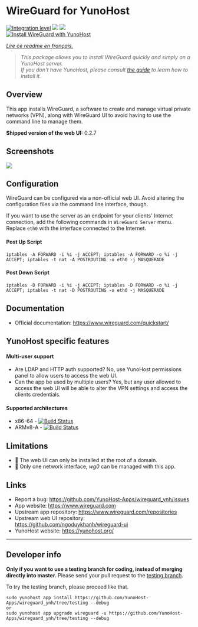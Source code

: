 # WireGuard for YunoHost

[![Integration level](https://dash.yunohost.org/integration/wireguard.svg)](https://dash.yunohost.org/appci/app/wireguard) ![](https://ci-apps.yunohost.org/ci/badges/wireguard.status.svg) ![](https://ci-apps.yunohost.org/ci/badges/wireguard.maintain.svg)  
[![Install WireGuard with YunoHost](https://install-app.yunohost.org/install-with-yunohost.png)](https://install-app.yunohost.org/?app=wireguard)

*[Lire ce readme en français.](./README_fr.md)*

> *This package allows you to install WireGuard quickly and simply on a YunoHost server.  
If you don't have YunoHost, please consult [the guide](https://yunohost.org/#/install) to learn how to install it.*

## Overview
This app installs WireGuard, a software to create and manage virtual private networks (VPN), along with WireGuard UI to avoid having to use the command line to manage them.

**Shipped version of the web UI:** 0.2.7

## Screenshots

![](https://user-images.githubusercontent.com/6447444/80270680-76adf980-86e4-11ea-8ca1-9237f0dfa249.png)

## Configuration

WireGuard can be configured via a non-official web UI. Avoid altering the configuration files via the command line interface, though.

If you want to use the server as an endpoint for your clients' Internet connection, add the following commands in `WireGuard Server` menu.
Replace `eth0` with the interface connected to the Internet.

#### Post Up Script
```
iptables -A FORWARD -i %i -j ACCEPT; iptables -A FORWARD -o %i -j ACCEPT; iptables -t nat -A POSTROUTING -o eth0 -j MASQUERADE
```

#### Post Down Script
```
iptables -D FORWARD -i %i -j ACCEPT; iptables -D FORWARD -o %i -j ACCEPT; iptables -t nat -D POSTROUTING -o eth0 -j MASQUERADE
```

## Documentation

 * Official documentation: https://www.wireguard.com/quickstart/
<!-- * YunoHost documentation: -->

## YunoHost specific features

#### Multi-user support

* Are LDAP and HTTP auth supported? No, use YunoHost permissions panel to allow users to access the web UI.
* Can the app be used by multiple users? Yes, but any user allowed to access the web UI will be able to alter the VPN settings and access the clients credentials.

#### Supported architectures

* x86-64 - [![Build Status](https://ci-apps.yunohost.org/ci/logs/wireguard%20%28Apps%29.svg)](https://ci-apps.yunohost.org/ci/apps/wireguard/)
* ARMv8-A - [![Build Status](https://ci-apps-arm.yunohost.org/ci/logs/wireguard%20%28Apps%29.svg)](https://ci-apps-arm.yunohost.org/ci/apps/wireguard/)

## Limitations

* :construction: The web UI can only be installed at the root of a domain.
* :construction: Only one network interface, *wg0* can be managed with this app.

## Links

 * Report a bug: https://github.com/YunoHost-Apps/wireguard_ynh/issues
 * App website: https://www.wireguard.com
 * Upstream app repository: https://www.wireguard.com/repositories
 * Upstream web UI repository: https://github.com/ngoduykhanh/wireguard-ui
 * YunoHost website: https://yunohost.org/

---

Developer info
----------------

**Only if you want to use a testing branch for coding, instead of merging directly into master.**
Please send your pull request to the [testing branch](https://github.com/YunoHost-Apps/wireguard_ynh/tree/testing).

To try the testing branch, please proceed like that.
```
sudo yunohost app install https://github.com/YunoHost-Apps/wireguard_ynh/tree/testing --debug
or
sudo yunohost app upgrade wireguard -u https://github.com/YunoHost-Apps/wireguard_ynh/tree/testing --debug
```
